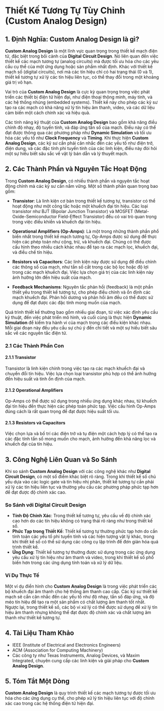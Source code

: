 # Thiết Kế Tương Tự Tùy Chỉnh (Custom Analog Design)

## 1. Định Nghĩa: **Custom Analog Design** là gì?
**Custom Analog Design** là một lĩnh vực quan trọng trong thiết kế mạch điện tử, đặc biệt trong bối cảnh của **Digital Circuit Design**. Nó liên quan đến việc thiết kế các mạch tương tự (analog circuits) mà được tối ưu hóa cho các yêu cầu cụ thể của một ứng dụng hoặc sản phẩm nhất định. Khác với thiết kế mạch số (digital circuits), nơi mà các tín hiệu chỉ có hai trạng thái (0 và 1), thiết kế tương tự xử lý các tín hiệu liên tục, có thể thay đổi trong một khoảng giá trị vô hạn. 

Vai trò của **Custom Analog Design** là cực kỳ quan trọng trong việc phát triển các thiết bị điện tử hiện đại, như điện thoại thông minh, máy tính, và các hệ thống nhúng (embedded systems). Thiết kế này cho phép các kỹ sư tạo ra các mạch có khả năng xử lý tín hiệu âm thanh, video, và các dữ liệu cảm biến một cách chính xác và hiệu quả.

Các tính năng kỹ thuật của **Custom Analog Design** bao gồm khả năng điều chỉnh độ nhạy, độ tuyến tính, và đáp ứng tần số của mạch. Điều này có thể đạt được thông qua các phương pháp như **Dynamic Simulation** và tối ưu hóa các yếu tố như **Clock Frequency** và **Timing**. Khi thực hiện **Custom Analog Design**, các kỹ sư cần phải cân nhắc đến các yếu tố như điện trở, điện dung, và các đặc tính phi tuyến tính của các linh kiện, điều này đòi hỏi một sự hiểu biết sâu sắc về vật lý bán dẫn và lý thuyết mạch.

## 2. Các Thành Phần và Nguyên Tắc Hoạt Động
Trong **Custom Analog Design**, có nhiều thành phần và nguyên tắc hoạt động chính mà các kỹ sư cần nắm vững. Một số thành phần quan trọng bao gồm:

- **Transistor**: Là linh kiện cơ bản trong thiết kế tương tự, transistor có thể hoạt động như một công tắc hoặc một khuếch đại tín hiệu. Các loại transistor như BJT (Bipolar Junction Transistor) và MOSFET (Metal-Oxide-Semiconductor Field-Effect Transistor) đều có vai trò quan trọng trong việc điều khiển và khuếch đại tín hiệu.

- **Operational Amplifiers (Op-Amps)**: Là một trong những thành phần phổ biến nhất trong thiết kế mạch tương tự, Op-Amps được sử dụng để thực hiện các phép toán như cộng, trừ, và khuếch đại. Chúng có thể được cấu hình theo nhiều cách khác nhau để tạo ra các mạch lọc, khuếch đại, và điều chế tín hiệu.

- **Resistors và Capacitors**: Các linh kiện này được sử dụng để điều chỉnh các thông số của mạch, như tần số cắt trong các bộ lọc hoặc độ lợi trong các mạch khuếch đại. Việc lựa chọn giá trị của các linh kiện này ảnh hưởng lớn đến hiệu suất của mạch.

- **Feedback Mechanisms**: Nguyên tắc phản hồi (feedback) là một phần thiết yếu trong thiết kế tương tự, cho phép điều chỉnh và ổn định các mạch khuếch đại. Phản hồi dương và phản hồi âm đều có thể được sử dụng để đạt được các đặc tính mong muốn của mạch.

Quá trình thiết kế thường bao gồm nhiều giai đoạn, từ việc xác định yêu cầu kỹ thuật, đến việc phát triển mô hình, và cuối cùng là thực hiện **Dynamic Simulation** để kiểm tra hành vi của mạch trong các điều kiện khác nhau. Mỗi giai đoạn này đều yêu cầu sự chú ý đến chi tiết và một sự hiểu biết sâu sắc về các nguyên tắc điện tử.

### 2.1 Các Thành Phần Con
#### 2.1.1 Transistor
Transistor là linh kiện chính trong việc tạo ra các mạch khuếch đại và chuyển đổi tín hiệu. Việc lựa chọn loại transistor phù hợp có thể ảnh hưởng đến hiệu suất và tính ổn định của mạch.

#### 2.1.2 Operational Amplifiers
Op-Amps có thể được sử dụng trong nhiều ứng dụng khác nhau, từ khuếch đại tín hiệu đến thực hiện các phép toán phức tạp. Việc cấu hình Op-Amps đúng cách là rất quan trọng để đạt được hiệu suất tối ưu.

#### 2.1.3 Resistors và Capacitors
Việc chọn lựa và bố trí các điện trở và tụ điện một cách hợp lý có thể tạo ra các đặc tính tần số mong muốn cho mạch, ảnh hưởng đến khả năng lọc và khuếch đại của tín hiệu.

## 3. Công Nghệ Liên Quan và So Sánh
Khi so sánh **Custom Analog Design** với các công nghệ khác như **Digital Circuit Design**, có một số điểm khác biệt rõ ràng. Trong khi thiết kế số chủ yếu dựa vào các logic gate và tín hiệu nhị phân, thiết kế tương tự cần phải xử lý các tín hiệu liên tục và thường yêu cầu các phương pháp phức tạp hơn để đạt được độ chính xác cao.

### So Sánh với Digital Circuit Design
- **Tính Độ Chính Xác**: Trong thiết kế tương tự, yêu cầu về độ chính xác cao hơn do các tín hiệu không có trạng thái rõ ràng như trong thiết kế số.
- **Phức Tạp trong Thiết Kế**: Thiết kế tương tự thường phức tạp hơn do cần tính toán các yếu tố phi tuyến tính và các hiện tượng vật lý khác, trong khi thiết kế số có thể sử dụng các công cụ lập trình để đơn giản hóa quá trình thiết kế.
- **Ứng Dụng**: Thiết kế tương tự thường được sử dụng trong các ứng dụng yêu cầu xử lý tín hiệu như âm thanh và video, trong khi thiết kế số phổ biến hơn trong các ứng dụng tính toán và xử lý dữ liệu.

### Ví Dụ Thực Tế
Một ví dụ điển hình cho **Custom Analog Design** là trong việc phát triển các bộ khuếch đại âm thanh cho hệ thống âm thanh cao cấp. Các kỹ sư thiết kế mạch sẽ cần cân nhắc đến các yếu tố như độ nhạy, tần số đáp ứng, và độ méo tín hiệu để tạo ra một sản phẩm có chất lượng âm thanh tốt nhất. Ngược lại, trong thiết kế số, các bộ vi xử lý có thể được sử dụng để xử lý tín hiệu âm thanh nhưng không thể đạt được độ chính xác và chất lượng âm thanh như thiết kế tương tự.

## 4. Tài Liệu Tham Khảo
- IEEE (Institute of Electrical and Electronics Engineers)
- ACM (Association for Computing Machinery)
- Các công ty như Texas Instruments, Analog Devices, và Maxim Integrated, chuyên cung cấp các linh kiện và giải pháp cho **Custom Analog Design**.

## 5. Tóm Tắt Một Dòng
**Custom Analog Design** là quy trình thiết kế các mạch tương tự được tối ưu hóa cho các ứng dụng cụ thể, cho phép xử lý tín hiệu liên tục với độ chính xác cao trong các hệ thống điện tử hiện đại.